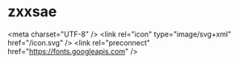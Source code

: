 # zxxsae
&lt;meta charset="UTF-8" />   &lt;link rel="icon" type="image/svg+xml" href="/icon.svg" />     &lt;link rel="preconnect" href="https://fonts.googleapis.com" />
